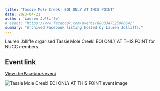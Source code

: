 ```yaml
---
title: "Tassie Mole Creek! EOI ONLY AT THIS POINT"
date: 2023-04-21
author: "Lauren Jolliffe"
# event: "https://www.facebook.com/events/888334732500864/"
summary: "Archived Facebook listing hosted by Lauren Jolliffe."
---
```

Lauren Jolliffe organised Tassie Mole Creek! EOI ONLY AT THIS POINT for NUCC members.

## Event link

[View the Facebook event](https://www.facebook.com/events/888334732500864/)

![Tassie Mole Creek! EOI ONLY AT THIS POINT event image](/trip/event-images/20230421_tassie_mole_creek_eoi_only_at_this_point.jpg)
